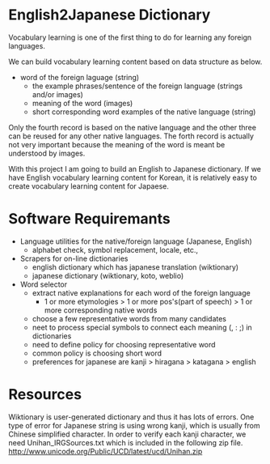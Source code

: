 # English2Japanese Dictionary
Vocabulary learning is one of the first thing to do for learning any foreign languages.

We can build vocabulary learning content based on data structure as below.
* word of the foreign laguage (string)
  * the example phrases/sentence of the foreign language (strings and/or images)
  * meaning of the word (images)
  * short corresponding word examples of the native language (string)

Only the fourth record is based on the native language and the other three can be reused for any other native languages.
The forth record is actually not very important because the meaning of the word is meant be understood by images.

With this project I am going to build an English to Japanese dictionary.
If we have English vocabulary learning content for Korean, it is relatively easy to create vocabulary learning content for Japaese.


# Software Requiremants
* Language utilities for the native/foreign language (Japanese, English)
  * alphabet check, symbol replacement, locale, etc.,
* Scrapers for on-line dictionaries
  * english dictionary which has japanese translation (wiktionary)
  * japanese dictionary (wiktionary, koto, weblio)
* Word selector
  * extract native explanations for each word of the foreign language
    * 1 or more etymologies > 1 or more pos's(part of speech) > 1 or more corresponding native words
  * choose a few representative words from many candidates
  * neet to process special symbols to connect each meaning (, : ;) in dictionaries
  * need to define policy for choosing representative word
  * common policy is choosing short word
  * preferences for japanese are kanji > hiragana > katagana > english

# Resources
Wiktionary is user-generated dictionary and thus it has lots of errors.
One type of error for Japanese string is using wrong kanji, which is usually from Chinese simplified character.
In order to verify each kanji character, we need Unihan_IRGSources.txt which is included in the following zip file.
http://www.unicode.org/Public/UCD/latest/ucd/Unihan.zip

